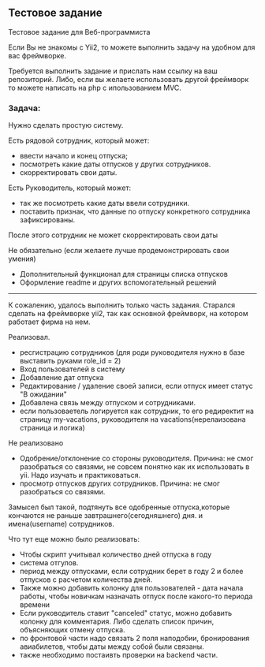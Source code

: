 ## Тестовое задание
Тестовое задание для Веб-программиста

Если Вы не знакомы с Yii2, то можете выполнить задачу на удобном для вас фреймворке.

Требуется выполнить задание и прислать нам ссылку на ваш репозиторий. Либо, если вы желаете использовать другой фреймворк то можете написать на php с ипользованием MVC.

### Задача:
Нужно сделать простую систему.

Есть рядовой сотрудник, который может:
- ввести начало и конец отпуска;
- посмотреть какие даты отпусков у других сотрудников.
- скорректировать свои даты.

Есть Руководитель, который может:
- так же посмотреть какие даты ввели сотрудники.
- поставить признак, что данные по отпуску конкретного сотрудника зафиксированы.

После этого сотрудник не может скорректировать свои даты

Не обязательно (если желаете лучше продемонстрировать свои умения)
- Дополнительный функционал для страницы списка отпусков
- Оформление readme и других вспомогательный решений

---

К сожалению, удалось выполнить только часть задания. Старался сделать на фреймворке yii2, так как основной фреймворк, на котором работает фирма на нем.

Реализовал.
- ресгистрацию сотрудников (для роди руководителя нужно в базе выставить руками role_id = 2)
- Вход пользователей в систему
- Добавление дат отпуска
- Редактирование / удаление своей записи, если отпуск имеет статус "В ожидании"
- Добавлена связь между отпуском и сотрудниками.
- если пользоваетель логируется как сотрудник, то его редиректит на страницу my-vacations, руководителя на vacations(нерелаизована страница и логика)

Не реализовано
- Одобрение/отклонение со стороны руководителя. Причина: не смог разобраться со связями, не совсем понятно как их использовать в yii. Надо изучать и практиковаться.
- просмотр отпусков других сотрудников. Причина: не смог разобраться со связями. 

Замысел был такой, подтянуть все одобренные отпуска,которые кончаются не раньше завтрашнего(сегодняшнего) дня. и имена(username) сотрудников.

Что тут еще можно было реализовать:
- Чтобы скрипт учитывал количество дней отпуска в году
- система отгулов. 
- период между отпусками, если сотрудник берет в году 2 и более отпусков с расчетом количества дней.
- Также можно добавить колонку для пользователей - дата начала работы, чтобы новичкам назначать отпуск после какого-то периода времени
- Если руководитель ставит "canceled" статус, можно добавить колонку для комментария. Либо сделать список причин, объясняющих отмену отпуска.
- по фронтовой части надо связать 2 поля наподобии, бронирования авиабилетов, чтобы даты между собой были связаны.
- также необходимо постаивть проверки на backend части.

